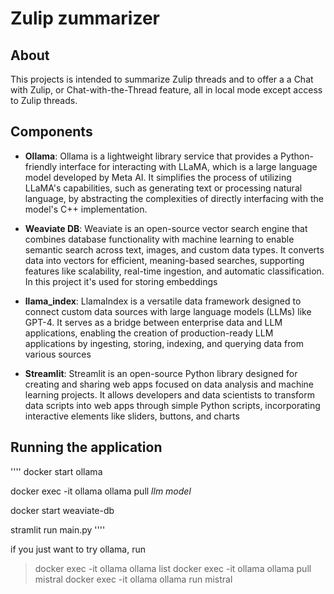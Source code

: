 # Zulip zummarizer

## About
This projects is intended to summarize Zulip threads and to offer a a Chat with Zulip, or Chat-with-the-Thread feature, all in local mode except access to Zulip threads.

## Components

- **Ollama**: Ollama is a lightweight library service that provides a Python-friendly interface for interacting with LLaMA, which is a large language model developed by Meta AI. It simplifies the process of utilizing LLaMA's capabilities, such as generating text or processing natural language, by abstracting the complexities of directly interfacing with the model's C++ implementation.

- **Weaviate DB**: Weaviate is an open-source vector search engine that combines database functionality with machine learning to enable semantic search across text, images, and custom data types. It converts data into vectors for efficient, meaning-based searches, supporting features like scalability, real-time ingestion, and automatic classification. In this project it's used for storing embeddings

- **llama_index**: LlamaIndex is a versatile data framework designed to connect custom data sources with large language models (LLMs) like GPT-4. It serves as a bridge between enterprise data and LLM applications, enabling the creation of production-ready LLM applications by ingesting, storing, indexing, and querying data from various sources

- **Streamlit**: Streamlit is an open-source Python library designed for creating and sharing web apps focused on data analysis and machine learning projects. It allows developers and data scientists to transform data scripts into web apps through simple Python scripts, incorporating interactive elements like sliders, buttons, and charts

## Running the application
''''
docker start ollama

docker exec -it ollama ollama pull _llm model_

docker start weaviate-db

stramlit run main.py
''''

if you just want to try ollama, run

> docker exec -it ollama ollama list
> docker exec -it ollama ollama pull mistral
> docker exec -it ollama ollama run mistral

